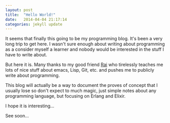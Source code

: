 ```yaml
---
layout: post
title:  "Hello World!"
date:   2014-04-04 21:17:14
categories: jekyll update
---
```


It seems that finally this going to be my programming blog. It's been a very long trip to get here. I wasn't
sure enough about writing about programming as a consider myself a learner and nobody would be interested
in the stuff I have to write about.

But here it is. Many thanks to my good friend [Rai][Rai] who tirelessly
teaches me lots of nice stuff about emacs, Lisp, Git, etc. and pushes me to publicly write about programming.

This blog will actually be a way to document the proves of concept that I usually lose so don't expect
to much magic, just simple notes about any programming language, but focusing on Erlang and Elixir.

I hope it is interesting...

See soon...

[Rai]: http://puntoblogspot.blogspot.com.es
